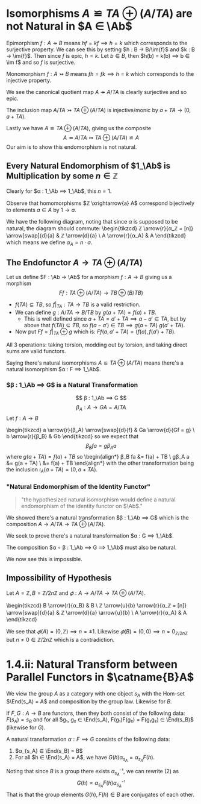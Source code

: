 # Isomorphisms $A ≌ TA ⊕  (A/TA)$ are not Natural in $A ∈ \Ab$

Epimorphism $f : A ↠  B$ means $hf = kf ⟹  h = k$ which corresponds to the surjective property.
We can see this by setting $h : B → B/\im{f}$ and $k : B → \im{f}$.
Then since $f$ is epic, $h = k$. Let $b ∈ B$, then $h(b) = k(b) ⟹  b ∈ \im f$
and so $f$ is surjective.

Monomorphism $f : A ↣  B$ means $fh = fk ⟹  h = k$ which corresponds to the injective property.

We see the canonical quotient map $A ↠  A/TA$ is clearly surjective and so epic.

The inclusion map $A/TA ↣  TA ⊕  (A/TA)$ is injective/monic by $a + TA → (0, a + TA)$.

Lastly we have $A ≌ TA ⊕  (A/TA)$, giving us the composite
$$ A ↠  A/TA ↣  TA ⊕  (A/TA) ≌ A $$
Our aim is to show this endomorphism is not natural.

## Every Natural Endomorphism of $1_\Ab$ is Multiplication by some $n ∈ ℤ$

Clearly for $α : 1_\Ab ⟹  1_\Ab$, this $n = 1$.

Observe that homomorphisms $ℤ \xrightarrow{a} A$ correspond bijectively
to elements $a ∈ A$ by $1 → a$.

We have the following diagram, noting that since $α$ is supposed to be natural,
the diagram should commute:
\begin{tikzcd}
ℤ \arrow{r}{α_ℤ = [n]} \arrow[swap]{d}{a} & ℤ \arrow{d}{a} \\
A \arrow{r}{α_A} & A
\end{tikzcd}
which means we define $α_A = n·a$.

## The Endofunctor $A → TA ⊕  (A/TA)$

Let us define $F : \Ab → \Ab$ for a morphism $f : A → B$ giving us
a morphism
$$ Ff : TA ⊕  (A/TA) → TB ⊕  (B/TB) $$

* $f(TA) ⊆ TB$, so $f|_{TA} : TA → TB$ is a valid restriction.
* We can define $g : A/TA → B/TB$ by $g(a + TA) = f(a) + TB$.
    * This is well defined since $a + TA = a' + TA ⟹  a - a' ∈ TA$, but by
      above that $f(TA) ⊆ TB$, so $f(a - a') ∈ TB ⟹  g(a + TA) ~ g(a' + TA)$.
* Now put $Ff = f|_{TA} ⊕  g$ which is: $Ff(a, a' + TA) = (f(a), f(a') + TB)$.

All 3 operations: taking torsion, modding out by torsion, and taking direct sums
are valid functors.

Saying there's natural isomorphisms $A ≌ TA ⊕  (A/TA)$ means there's a natural
isomorphism $α : F ⟹  1_\Ab$.

### $β : 1_\Ab ⟹  G$ is a Natural Transformation

$$ β : 1_\Ab ⟹  G $$
$$ β_A : A → GA = A/TA $$
Let $f : A → B$

\begin{tikzcd}
a \arrow{r}{β_A} \arrow[swap]{d}{f} & Ga \arrow{d}{Gf = g} \\
b \arrow{r}{β_B} & Gb
\end{tikzcd}
so we expect that
$$ β_B fa = gβ_A a $$
where $g(a + TA) = f(a) + TB$ so
\begin{align*}
β_B fa &= f(a) + TB \\
gβ_A a &= g(a + TA) \\
       &= f(a) + TB
\end{align*}
with the other transformation being the inclusion $ι_A(a + TA) = (0, a + TA)$.

### "Natural Endomorphism of the Identity Functor"

> "the hypothesized natural isomorphism would define a natural endomorphism
> of the identity functor on $\Ab$."

We showed there's a natural transformation $β : 1_\Ab ⟹  G$ which is the
composition $A → A/TA → TA ⊕  (A/TA)$.

We seek to prove there's a natural transformation $α : G ⟹  1_\Ab$.

The composition $α ∘ β : 1_\Ab ⟹  G ⟹  1_\Ab$ must also be natural.

We now see this is impossible.

## Impossibility of Hypothesis

Let $A = ℤ, B = ℤ/2nℤ$ and $𝜙 : A → A/TA → TA ⊕  (A/TA)$.

\begin{tikzcd}
B \arrow{r}{α_B} & B \\
ℤ \arrow{u}{b} \arrow{r}{α_ℤ = [n]} \arrow[swap]{d}{a} & ℤ \arrow{d}{a} \arrow{u}{b} \\
A \arrow{r}{α_A} & A
\end{tikzcd}

We see that $𝜙(A) = (0, ℤ) ⟹  n = ±1$. Likewise $𝜙(B) = (0, 0) ⟹  n = 0_{ℤ/2nℤ}$
but $n ≠ 0 ∈ ℤ/2nℤ$ which is a contradiction.

# 1.4.ii: Natural Transform between Parallel Functors in $\catname{B}A$

We view the group $A$ as a category with one object $s_A$ with the Hom-set
$\End(s_A) = A$ and composition by the group law. Likewise for $B$.

If $F, G: A → B$ are functors, then they both consist of the following data:
$F(s_A) = s_B$ and for all $g₁, g₂ ∈ \End(s_A), F(g₁)F(g₂) = F(g₁g₂) ∈ \End(s_B)$
(likewise for $G$).

A natural transformation $α : F ⟹  G$ consists of the following data:

1. $α_{s_A} ∈ \End(s_B) = B$
2. For all $h ∈ \End(s_A) = A$, we have $G(h) α_{s_A} = α_{s_A} F(h)$.

Noting that since $B$ is a group there exists $α_{s_A}⁻¹$, we can
rewrite (2) as
$$ G(h) = α_{s_A} F(h) α_{s_A}⁻¹ $$
That is that the group elements $G(h), F(h) ∈ B$ are conjugates of each other.

